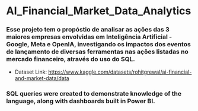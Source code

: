 # AI_Financial_Market_Data_Analytics

### Esse projeto tem o propóstio de analisar as ações das 3 maiores empresas envolvidas em Inteligência Artificial - Google, Meta e OpenIA, investigando os impactos dos eventos de lançamento de diversas ferramentas nas ações listadas no mercado financeiro, através do uso do SQL.

- Dataset Link: https://www.kaggle.com/datasets/rohitgrewal/ai-financial-and-market-data/data

### SQL queries were created to demonstrate knowledge of the language, along with dashboards built in Power BI.
